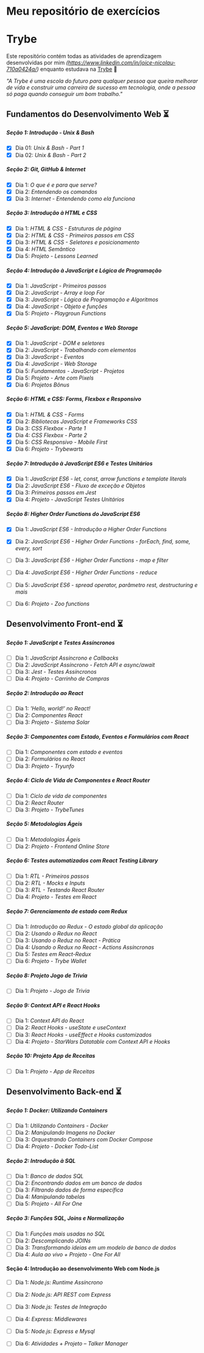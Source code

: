 # Meu repositório de exercícios

# Trybe

Este repositório contém todas as atividades de aprendizagem desenvolvidas por mim _(https://www.linkedin.com/in/joice-nicolau-710a0424a/)_ enquanto estudava na [Trybe](https://www.betrybe.com/) :rocket:

_"A Trybe é uma escola do futuro para qualquer pessoa que queira melhorar de vida e construir uma carreira de sucesso em tecnologia, onde a pessoa só paga quando conseguir um bom trabalho."_

## Fundamentos do Desenvolvimento Web :hourglass_flowing_sand:

##### Seção 1: Introdução - Unix & Bash 
- [X] Dia 01: _Unix & Bash - Part 1_
- [X] Dia 02: _Unix & Bash - Part 2_

##### Seção 2: Git, GitHub & Internet
- [X] Dia 1: _O que é e para que serve?_
- [X] Dia 2: _Entendendo os comandos_
- [X] Dia 3: _Internet - Entendendo como ela funciona_

##### Seção 3: Introdução à HTML e CSS
- [X] Dia 1: _HTML & CSS - Estruturas de página_
- [X] Dia 2: _HTML & CSS - Primeiros passos em CSS_
- [X] Dia 3: _HTML & CSS - Seletores e posicionamento_
- [X] Dia 4: _HTML Semântico_
- [X] Dia 5: _Projeto - Lessons Learned_ 

##### Seção 4: Introdução à JavaScript e Lógica de Programação
- [X] Dia 1: _JavaScript - Primeiros passos_
- [X] Dia 2: _JavaScript - Array e loop For_
- [X] Dia 3: _JavaScript - Lógica de Programação e Algoritmos_
- [X] Dia 4: _JavaScript - Objeto e funções_
- [X] Dia 5: _Projeto - Playgroun Functions_

##### Seção 5: JavaScript: DOM, Eventos e Web Storage
- [X] Dia 1: _JavaScript - DOM e seletores_
- [X] Dia 2: _JavaScript - Trabalhando com elementos_
- [X] Dia 3: _JavaScript - Eventos_
- [X] Dia 4: _JavaScript - Web Storage_
- [X] Dia 5: _Fundamentos - JavaScript - Projetos_ 
- [X] Dia 5: _Projeto - Arte com Pixels_
- [X] Dia 6: _Projetos Bônus_

##### Seção 6: HTML e CSS: Forms, Flexbox e Responsivo
 - [X] Dia 1: _HTML & CSS - Forms_
- [X] Dia 2: _Bibliotecas JavaScript e Frameworks CSS_
- [X] Dia 3: _CSS Flexbox - Parte 1_
- [X] Dia 4: _CSS Flexbox - Parte 2_
- [X] Dia 5: _CSS Responsivo - Mobile First_
- [X] Dia 6: _Projeto - Trybewarts_

##### Seção 7: Introdução à JavaScript ES6 e Testes Unitários
- [X] Dia 1: _JavaScript ES6 - let, const, arrow functions e template literals_
- [X] Dia 2: _JavaScript ES6 - Fluxo de exceção e Objetos_
- [X] Dia 3: _Primeiros passos em Jest_
- [X] Dia 4: _Projeto - JavaScript Testes Unitários_
 
##### Seção 8: Higher Order Functions do JavaScript ES6
- [X] Dia 1: _JavaScript ES6 - Introdução a Higher Order Functions_
- [X] Dia 2: _JavaScript ES6 - Higher Order Functions - forEach, find, some, every, sort_ 
- [ ] Dia 3: _JavaScript ES6 - Higher Order Functions - map e filter_
- [ ] Dia 4: _JavaScript ES6 - Higher Order Functions - reduce_ 
- [ ] Dia 5: _JavaScript ES6 - spread operator, parâmetro rest, destructuring e mais_
- [ ] Dia 6: _Projeto - Zoo functions_
 
 
## Desenvolvimento Front-end :hourglass_flowing_sand:

##### Seção 1: JavaScript e Testes Assíncronos
- [ ] Dia 1: _JavaScript Assíncrono e Callbacks_
- [ ] Dia 2: _JavaScript Assíncrono - Fetch API e async/await_
- [ ] Dia 3: _Jest - Testes Assíncronos_
- [ ] Dia 4: _Projeto - Carrinho de Compras_

##### Seção 2: Introdução ao React
- [ ] Dia 1: _'Hello, world!' no React!_
- [ ] Dia 2: _Componentes React_
- [ ] Dia 3: _Projeto - Sistema Solar_  
 
##### Seção 3: Componentes com Estado, Eventos e Formulários com React
- [ ] Dia 1: _Componentes com estado e eventos_
- [ ] Dia 2: _Formulários no React_
- [ ] Dia 3: _Projeto - Tryunfo_

##### Seção 4: Ciclo de Vida de Componentes e React Router
- [ ] Dia 1: _Ciclo de vida de componentes_ 
- [ ] Dia 2: _React Router_ 
- [ ] Dia 3: _Projeto - TrybeTunes_
 
##### Seção 5: Metodologias Ágeis 
- [ ] Dia 1: _Metodologias Ágeis_ 
- [ ] Dia 2: _Projeto - Frontend Online Store_ 

##### Seção 6: Testes automatizados com React Testing Library
- [ ] Dia 1: _RTL - Primeiros passos_ 
- [ ] Dia 2: _RTL - Mocks e Inputs_ 
- [ ] Dia 3: _RTL - Testando React Router_
- [ ] Dia 4: _Projeto - Testes em React_
 
##### Seção 7: Gerenciamento de estado com Redux
- [ ] Dia 1: _Introdução ao Redux - O estado global da aplicação_ 
- [ ] Dia 2: _Usando o Redux no React_
- [ ] Dia 3: _Usando o Reduz no React - Prática_
- [ ] Dia 4: _Usando o Redux no React - Actions Assíncronas_
- [ ] Dia 5: _Testes em React-Redux_
- [ ] Dia 6: _Projeto - Trybe Wallet_
 
##### Seção 8: Projeto Jogo de Trivia
- [ ] Dia 1: _Projeto - Jogo de Trivia_
 
##### Seção 9: Context API e React Hooks
- [ ] Dia 1: _Context API do React_ 
- [ ] Dia 2: _React Hooks - useState e useContext_
- [ ] Dia 3: _React Hooks - useEffect e Hooks customizados_
- [ ] Dia 4: _Projeto - StarWars Datatable com Context API e Hooks_
 
##### Seção 10: Projeto App de Receitas
- [ ] Dia 1: _Projeto - App de Receitas_


## Desenvolvimento Back-end :hourglass_flowing_sand:

##### Seção 1: Docker: Utilizando Containers
- [ ] Dia 1: _Utilizando Containers - Docker_
- [ ] Dia 2: _Manipulando Imagens no Docker_
- [ ] Dia 3: _Orquestrando Containers com Docker Compose_
- [ ] Dia 4: _Projeto - Docker Todo-List_

##### Seção 2: Introdução à SQL
- [ ] Dia 1: _Banco de dados SQL_
- [ ] Dia 2: _Encontrando dados em um banco de dados_
- [ ] Dia 3: _Filtrando dados de forma específica_
- [ ] Dia 4: _Manipulando tabelas_
- [ ] Dia 5: _Projeto - All For One_
 
##### Seção 3: Funções SQL, Joins e Normalização
- [ ] Dia 1: _Funções mais usadas no SQL_
- [ ] Dia 2: _Descomplicando JOINs_ 
- [ ] Dia 3: _Transformando ideias em um modelo de banco de dados_
- [ ] Dia 4: _Aula ao vivo + Projeto - One For All_

#### Seção 4: Introdução ao desenvolvimento Web com Node.js
- [ ] Dia 1: _Node.js: Runtime Assíncrono_
- [ ] Dia 2: _Node.js: API REST com Express_ 
- [ ] Dia 3: _Node.js: Testes de Integração_
- [ ] Dia 4: _Express: Middlewares_
- [ ] Dia 5: _Node.js: Express e Mysql_
- [ ] Dia 6: _Atividades + Projeto – Talker Manager_

